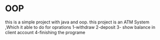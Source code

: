 # OOP
this is a simple project with java and oop.
this project is an ATM System ,Which it able to do for oprations 1-withdraw 2-deposit 3- show balance in  client account 4-finishing the programe
